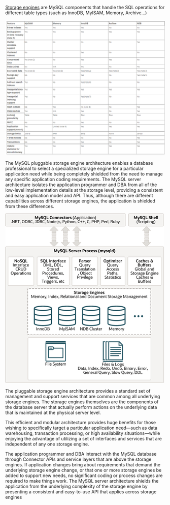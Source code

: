 [Storage engines](https://dev.mysql.com/doc/refman/8.0/en/storage-engines.html) are MySQL components that handle the SQL operations for different table types (such as InnoDB, MyISAM, Memory, Archive...)

![index](./img/storage-engine.png)

The MySQL pluggable storage engine architecture enables a database professional to select a specialized storage engine for a particular application need while being completely shielded from the need to manage any specific application coding requirements. The MySQL server architecture isolates the application programmer and DBA from all of the low-level implementation details at the storage level, providing a consistent and easy application model and API. Thus, although there are different capabilities across different storage engines, the application is shielded from these differences.

![index](./img/mysql-architecture.png)


The pluggable storage engine architecture provides a standard set of management and support services that are common among all underlying storage engines. The storage engines themselves are the components of the database server that actually perform actions on the underlying data that is maintained at the physical server level.

This efficient and modular architecture provides huge benefits for those wishing to specifically target a particular application need—such as data warehousing, transaction processing, or high availability situations—while enjoying the advantage of utilizing a set of interfaces and services that are independent of any one storage engine.

The application programmer and DBA interact with the MySQL database through Connector APIs and service layers that are above the storage engines. If application changes bring about requirements that demand the underlying storage engine change, or that one or more storage engines be added to support new needs, no significant coding or process changes are required to make things work. The MySQL server architecture shields the application from the underlying complexity of the storage engine by presenting a consistent and easy-to-use API that applies across storage engines

